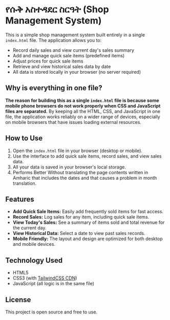 # የሱቅ አስተዳደር ስርዓት (Shop Management System)

This is a simple shop management system built entirely in a single `index.html` file. The application allows you to:

- Record daily sales and view current day's sales summary
- Add and manage quick sale items (predefined items)
- Adjust prices for quick sale items
- Retrieve and view historical sales data by date
- All data is stored locally in your browser (no server required)

## Why is everything in one file?

**The reason for building this as a single `index.html` file is because some mobile phone browsers do not work properly when CSS and JavaScript files are separated.** By keeping all the HTML, CSS, and JavaScript in one file, the application works reliably on a wider range of devices, especially on mobile browsers that have issues loading external resources.

## How to Use

1. Open the `index.html` file in your browser (desktop or mobile).
2. Use the interface to add quick sale items, record sales, and view sales data.
3. All your data is saved in your browser's local storage.
4. Performs Better Without translating the page contents written in Amharic that includes the dates and that causes a problem in month translation.

## Features

- **Add Quick Sale Items:** Easily add frequently sold items for fast access.
- **Record Sales:** Log sales for any item, including quick sale items.
- **View Today's Sales:** See a summary of items sold and total revenue for the current day.
- **View Historical Data:** Select a date to view past sales records.
- **Mobile Friendly:** The layout and design are optimized for both desktop and mobile devices.

## Technology Used

- HTML5
- CSS3 (with [TailwindCSS CDN](https://cdn.jsdelivr.net/npm/tailwindcss@2.2.19/dist/tailwind.min.css))
- JavaScript (all logic is in the same file)

## License

This project is open source and free to use.
